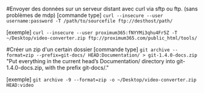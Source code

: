 #Envoyer des données sur un serveur distant avec curl via sftp ou ftp. (sans problèmes de mdp)
[commande type]
`curl --insecure --user username:password -T /path/to/sourcefile ftp://desthost/path/`

[exemple]
`curl --insecure --user proximum365:fNYYMi3qhu4Fr5Z -T ~/Desktop/video-converter.zip ftp://proximum365.com/public_html/tools/`


#Créer un zip d'un certain dossier 
[commande type]
`git archive --format=zip --prefix=git-docs/ HEAD:Documentation/ > git-1.4.0-docs.zip`
"Put everything in the current head’s Documentation/ directory into git-1.4.0-docs.zip, with the prefix git-docs/."

[exemple]
`git archive -9 --format=zip -o ~/Desktop/video-converter.zip HEAD:video`